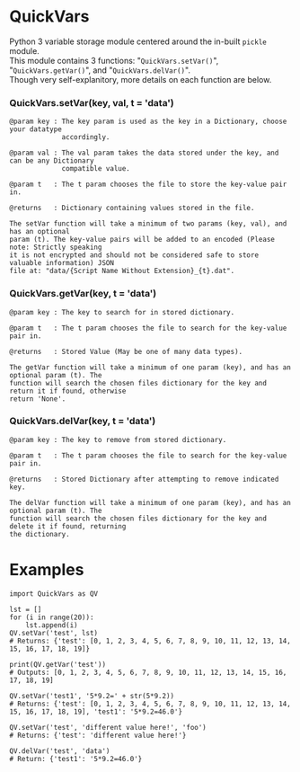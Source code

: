 # QuickVars

Python 3 variable storage module centered around the in-built `pickle` module.  
This module contains 3 functions: "`QuickVars.setVar()`", "`QuickVars.getVar()`", and "`QuickVars.delVar()`".  
Though very self-explanitory, more details on each function are below.


### QuickVars.setVar(key,  val,  t = 'data')


    @param key : The key param is used as the key in a Dictionary, choose your datatype
                 accordingly.
     
    @param val : The val param takes the data stored under the key, and can be any Dictionary
                 compatible value.
     
    @param t   : The t param chooses the file to store the key-value pair in.
     
    @returns   : Dictionary containing values stored in the file.
    
    The setVar function will take a minimum of two params (key, val), and has an optional
    param (t). The key-value pairs will be added to an encoded (Please note: Strictly speaking
    it is not encrypted and should not be considered safe to store valuable information) JSON
    file at: "data/{Script Name Without Extension}_{t}.dat".
    
    
### QuickVars.getVar(key, t = 'data')

    @param key : The key to search for in stored dictionary.
    
    @param t   : The t param chooses the file to search for the key-value pair in.
    
    @returns   : Stored Value (May be one of many data types).
    
    The getVar function will take a minimum of one param (key), and has an optional param (t). The
    function will search the chosen files dictionary for the key and return it if found, otherwise
    return 'None'.
    
    
### QuickVars.delVar(key, t = 'data')

    @param key : The key to remove from stored dictionary.
    
    @param t   : The t param chooses the file to search for the key-value pair in.
    
    @returns   : Stored Dictionary after attempting to remove indicated key.
    
    The delVar function will take a minimum of one param (key), and has an optional param (t). The
    function will search the chosen files dictionary for the key and delete it if found, returning
    the dictionary.
    
# Examples
    import QuickVars as QV
    
    lst = []
    for (i in range(20)):
        lst.append(i)
    QV.setVar('test', lst)
    # Returns: {'test': [0, 1, 2, 3, 4, 5, 6, 7, 8, 9, 10, 11, 12, 13, 14, 15, 16, 17, 18, 19]}
    
    print(QV.getVar('test'))
    # Outputs: [0, 1, 2, 3, 4, 5, 6, 7, 8, 9, 10, 11, 12, 13, 14, 15, 16, 17, 18, 19]
    
    QV.setVar('test1', '5*9.2=' + str(5*9.2))
    # Returns: {'test': [0, 1, 2, 3, 4, 5, 6, 7, 8, 9, 10, 11, 12, 13, 14, 15, 16, 17, 18, 19], 'test1': '5*9.2=46.0'}
    
    QV.setVar('test', 'different value here!', 'foo')
    # Returns: {'test': 'different value here!'}
    
    QV.delVar('test', 'data')
    # Return: {'test1': '5*9.2=46.0'}
    